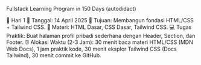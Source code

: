 Fullstack Learning Program in 150 Days (autodidact)

🚀 Hari 1
📅 Tanggal: 14 April 2025
🎯 Tujuan: Membangun fondasi HTML/CSS + Tailwind CSS.
📌 Materi: HTML Dasar, CSS Dasar, Tailwind CSS.
💻 Tugas Praktik: Buat halaman profil pribadi sederhana dengan Header, Section, dan Footer.
⏰ Alokasi Waktu (2-3 Jam): 30 menit baca materi HTML/CSS (MDN Web Docs), 1 jam praktik kode, 30 menit eksplor Tailwind CSS (Docs Tailwind), 30 menit commit ke GitHub.
